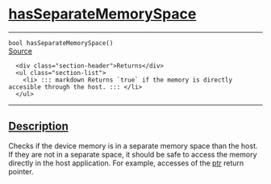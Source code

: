 
<h1 id="has-separate-memory-space">
 <a href="#/api/device/hasSeparateMemorySpace" class="anchor">
   <span>hasSeparateMemorySpace</span>
  </a>
</h1>

<div class="signature">

<hr>

  <div class="definition-container">
    <div class="definition">
      <code><span class="token keyword">bool</span> hasSeparateMemorySpace()</code>
      <div class="flex-spacing"></div>
      <a href="https://github.com/libocca/occa/blob/6aadf694/include/occa/core/device.hpp#L357" target="_blank">Source</a>
    </div>
    <div class="description">

      <div class="section-header">Returns</div>
      <ul class="section-list">
        <li> ::: markdown Returns `true` if the memory is directly accesible through the host. ::: </li>
      </ul>
</div>
  </div>

  <hr>
</div>


<h2 id="description">
 <a href="#/api/device/hasSeparateMemorySpace?id=description" class="anchor">
   <span>Description</span>
  </a>
</h2>

Checks if the device memory is in a separate memory space than the host.
If they are not in a separate space, it should be safe to access the memory directly
in the host application.
For example, accesses of the [ptr](/api/memory/ptr) return pointer.
